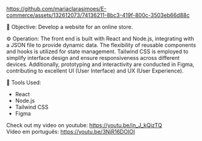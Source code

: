 https://github.com/mariaclarasimoes/E-commerce/assets/132612073/74136211-8bc3-419f-800c-3503eb66d88c

🎯 Objective: Develop a website for an online store. <br>

⚙ Operation: The front end is built with React and Node.js, integrating with a JSON file to provide dynamic data. The flexibility of reusable components and hooks is utilized for state management. Tailwind CSS is employed to simplify interface design and ensure responsiveness across different devices. Additionally, prototyping and interactivity are conducted in Figma, contributing to excellent UI (User Interface) and UX (User Experience). <br>

🔧 Tools Used: <br>
- React
- Node.js
- Tailwind CSS
- Figma

Check out my video on youtube: https://youtu.be/in_J_kQjzTQ <br>
Vídeo em português: https://youtu.be/3NiR16DOIOI
